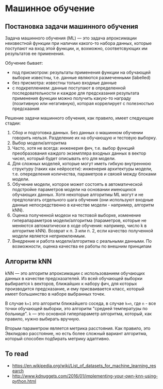 # Машинное обучение

## Постановка задачи машинного обучения

Задача машинного обучения (ML) — это задача апроксимации неизвестной функции при наличии какого-то набора данных, которые поступают на вход этой функции, и, вохможно, соответсвующих им результатов ее применения.

Обучение бывает:

- под присмотром: результаты применения функции на обучающей выборке известны, т.е. данные являются размеченными (labelled)
- без присмотра: известны только входные данные
- с подкреплением: данные поступают в определенной последовательности и каждое для предсказания результата применения функции можно получить какую-то награду (позитивную или негативную), которая коррелирует с полезностью предскаания 

Решение задачи машинного обучения, как правило, имеет следующие стадии:

1. Сбор и подготовка данных. Без данных о машинном обучении говорить нельзя. Разделение их на обучающую и тестовую выборку.
2. Выбор модели/алгоритма
3. Часто, хотя не всегда: инженерия фич, т.е. выбор функций преобразования каждого экземпляра входных данных в вектор чисел, который будет описывать его для модели.
4. Для сложных моделей, которые могут иметь гибкую внутреннюю структуру (таких как нейросети): инженерия архитектуры модели, т.е. опеределения количества, параметров и связей между блоками модели.
5. Обучение модели, которое может состоять в автоматической подстройке параметров модели на основании имеющихся обучающих данных. Хотя некоторые алгоритмы ML могут и не предполагать отдельного шага обучения (они используют входные данные непосредственно в качестве модели - например, алгоритм kNN).
6. Оценка полученной модеои на тестовой выборке, изменение гиперапараметров модели/алгоритма (параметров, которые не меняются автоматически в ходе обучения: например, число k в алгоритме kNN). Возврат к п. 3 или п. 2, если качество полученной модели является неприемленмым.
7. Внедрение и работа модели/алгоритма с реальными данными. По возможности, оценка качества ее работы по внешним принципам


## Алгоритм kNN

kNN — это алгоритм апроксимации с использованием обучающих данных в качестве предсказателей. Из всей обучающей выборки выбирается `k` векторов, ближайших к набору фич, для которых производится предсказание, и ему присваивается класс, который имеет большинство в наборе выбранных точек.

В случае `k=1` это алгоритм ближайшего соседа, в случае `k=n`, где `n` - все точки обучающей выборки, это алгоритм "средней температуры по больнице". `k` — это основной гиперпараметр алгоритма, который, как правило, нужно выбирать вручную.

Вторым параметром является метрика расстояния. Как правило, это Эвклидово расстояние, но есть более сложный вариант алгоритма, который способен подбирать метрику адаптивно.


## To read

- https://en.wikipedia.org/wiki/List_of_datasets_for_machine_learning_research
- http://www.kdnuggets.com/2016/01/implementing-your-own-knn-using-python.html
